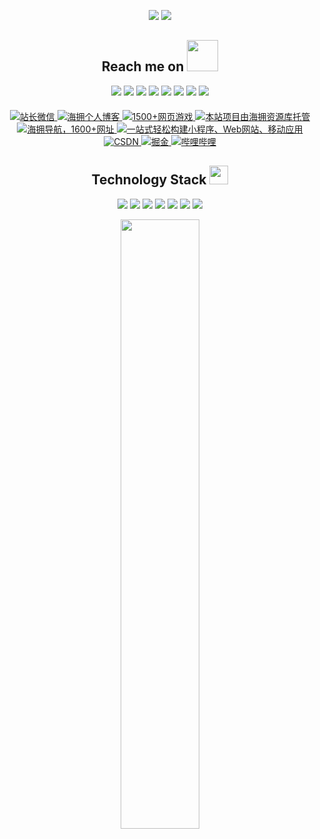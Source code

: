 <p align = "center">
  <img src = "https://github-readme-stats.vercel.app/api?username=wanghao221&show_icons=true&theme=tokyonight&line_height=27">
  <img src = "https://github-readme-stats.vercel.app/api/top-langs/?username=wanghao221&theme=radical">
</p>

<h2 align="center">Reach me on <img src="https://media.giphy.com/media/mGcNjsfWAjY5AEZNw6/giphy.gif" width="50"></h2>
<p align="center">
<img src="https://img.shields.io/badge/-JavaScript-black?style=flat-square&logo=javascript"/>
<img src="https://img.shields.io/badge/-Nodejs-black?style=flat-square&logo=Node.js"/>
<img src="https://img.shields.io/badge/-Expressjs-black?style=flat-square&logo=Express.js"/>
<img src="https://img.shields.io/badge/-React-black?style=flat-square&logo=react"/>
<img src="https://img.shields.io/badge/-MongoDB-black?style=flat-square&logo=mongodb"/>
<img src="https://img.shields.io/badge/-MySQL-black?style=flat-square&logo=mysql"/>
<img src="https://img.shields.io/badge/-Git-black?style=flat-square&logo=git"/>
<img src="https://img.shields.io/badge/-GitHub-black?style=flat-square&logo=github"/>
</p>
<div class="badge-links" style="text-align: center; margin-top: 20px;">
    <a href="https://blog.haiyong.site/img/qrcode/weixin.png" target="_blank">
        <img src="https://img.shields.io/badge/%E7%AB%99%E9%95%BF%E5%BE%AE%E4%BF%A1-wh18363-6513df?style=flat&logo=Claris" alt="站长微信">
    </a>
    <a href="https://blog.haiyong.site/" target="_blank">
        <img src="https://img.shields.io/badge/blog-%E6%B5%B7%E6%8B%A5%E5%8D%9A%E5%AE%A2-d42328?style=flat&logo=bitdefender" alt="海拥个人博客">
    </a>
    <a href="https://game.haiyong.site/" target="_blank">
        <img src="https://img.shields.io/badge/game-海拥游戏-yellow.svg" alt="1500+网页游戏">
    </a>
    <a href="https://code.haiyong.site" target="_blank">
        <img src="https://img.shields.io/badge/code-%E6%B5%B7%E6%8B%A5%E8%B5%84%E6%BA%90%E5%BA%93-black.svg" alt="本站项目由海拥资源库托管">
    </a>
    <a href="https://nav.haiyong.site" target="_blank">
        <img src="https://img.shields.io/badge/nav-%E6%B5%B7%E6%8B%A5%E5%AF%BC%E8%88%AA%E7%BD%91-green.svg" alt="海拥导航，1600+网址">
    </a>
    <a href="https://tools.haiyong.site/" target="_blank">
        <img src="https://img.shields.io/badge/tools-海拥工具大全-orange?style=flat&logo=jsDelivr" alt="一站式轻松构建小程序、Web网站、移动应用">
    </a>    
    <a href="https://haiyong.blog.csdn.net/" target="_blank">
        <img src="https://img.shields.io/badge/csdn-CSDN-critical" alt="CSDN">
    </a>
    <a href="https://juejin.cn/user/2040341402229751" target="_blank">
        <img src="https://img.shields.io/badge/juejin-%E6%8E%98%E9%87%91-blue.svg" alt="掘金">
    </a>
    <a href="https://space.bilibili.com/63551025" target="_blank">
        <img src="https://img.shields.io/badge/bilibili-%E5%93%94%E5%93%A9%E5%93%94%E5%93%A9-ff69b4" alt="哔哩哔哩">
    </a>
</div>

<p align="center">
<h2 align="center">Technology Stack <img src="https://media.giphy.com/media/WUlplcMpOCEmTGBtBW/giphy.gif" width="30"></h2>
</p>
<p align="center">
<img src="https://img.shields.io/badge/C-00599C?style=flat-square&logo=c&logoColor=white"/>
<img src="https://img.shields.io/badge/-java-E34A86?style=flat-square&logo=java"/>
<img src="https://img.shields.io/badge/-C++-00599C?style=flat-square&logo=c"/>
<img src="https://img.shields.io/badge/-HTML5-E34F26?style=flat-square&logo=html5&logoColor=white"/>
<img src="https://img.shields.io/badge/-CSS3-1572B6?style=flat-square&logo=css3"/>
<img src="https://img.shields.io/badge/-Bootstrap-563D7C?style=flat-square&logo=bootstrap"/>
<img src="https://img.shields.io/badge/-Heroku-430098?style=flat-square&logo=heroku"/>
</p>

<p align = "center">
<img width="50%" src="https://github-readme-streak-stats.herokuapp.com/?user=wanghao221&show_icons=true&locale=en&layout=compact&theme=radical&line_height=0" />
</p>

